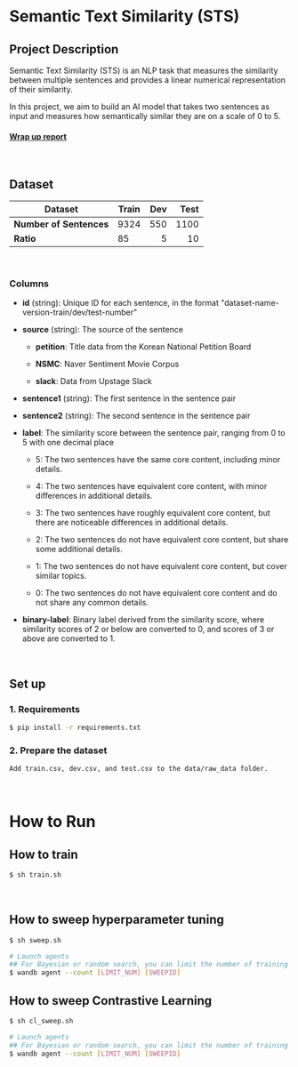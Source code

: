 # Semantic Text Similarity (STS)

## Project Description

Semantic Text Similarity (STS) is an NLP task that measures the similarity between multiple sentences and provides a linear numerical representation of their similarity.

In this project, we aim to build an AI model that takes two sentences as input and measures how semantically similar they are on a scale of 0 to 5.

#### [Wrap up report](https://dapper-season-3ab.notion.site/STS-Wrap-up-d6489847c32c41bc9737b7fc82639eb8)

<br/>

## Dataset 
| Dataset            | Train                    | Dev | Test |
| ------------------ | ----------------------- | --------------: | -----------: |
| **Number of Sentences**        | 9324      |           550 |       1100 |
| **Ratio**        | 85      |           5 |       10 |

<br/>

### Columns
* **id** (string): Unique ID for each sentence, in the format "dataset-name-version-train/dev/test-number"

* **source** (string): The source of the sentence

    * **petition**: Title data from the Korean National Petition Board

    * **NSMC**: Naver Sentiment Movie Corpus

    * **slack**: Data from Upstage Slack

* **sentence1** (string): The first sentence in the sentence pair

* **sentence2** (string): The second sentence in the sentence pair

* **label**: The similarity score between the sentence pair, ranging from 0 to 5 with one decimal place
    * 5: The two sentences have the same core content, including minor details.

    * 4: The two sentences have equivalent core content, with minor differences in additional details.

    * 3: The two sentences have roughly equivalent core content, but there are noticeable differences in additional details.

    * 2: The two sentences do not have equivalent core content, but share some additional details.

    * 1: The two sentences do not have equivalent core content, but cover similar topics.

    * 0: The two sentences do not have equivalent core content and do not share any common details.

* **binary-label**: Binary label derived from the similarity score, where similarity scores of 2 or below are converted to 0, and scores of 3 or above are converted to 1.

<br/>

## Set up

### 1. Requirements

```bash
$ pip install -r requirements.txt
```

### 2. Prepare the dataset

```bash
Add train.csv, dev.csv, and test.csv to the data/raw_data folder.
```

<br/>

# How to Run

## How to train

```bash
$ sh train.sh
```

<br/>

## How to sweep hyperparameter tuning
```bash
$ sh sweep.sh

# Launch agents
## For Bayesian or random search, you can limit the number of training iterations with LIMIT_NUM.
$ wandb agent --count [LIMIT_NUM] [SWEEPID] 
```

## How to sweep Contrastive Learning
```bash
$ sh cl_sweep.sh

# Launch agents
## For Bayesian or random search, you can limit the number of training iterations with LIMIT_NUM.
$ wandb agent --count [LIMIT_NUM] [SWEEPID] 
```
